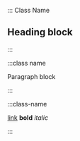 ::: Class Name

## Heading block

:::

:::class name

Paragraph block

:::

:::class-name

[link](/link) **bold** *italic*

:::
